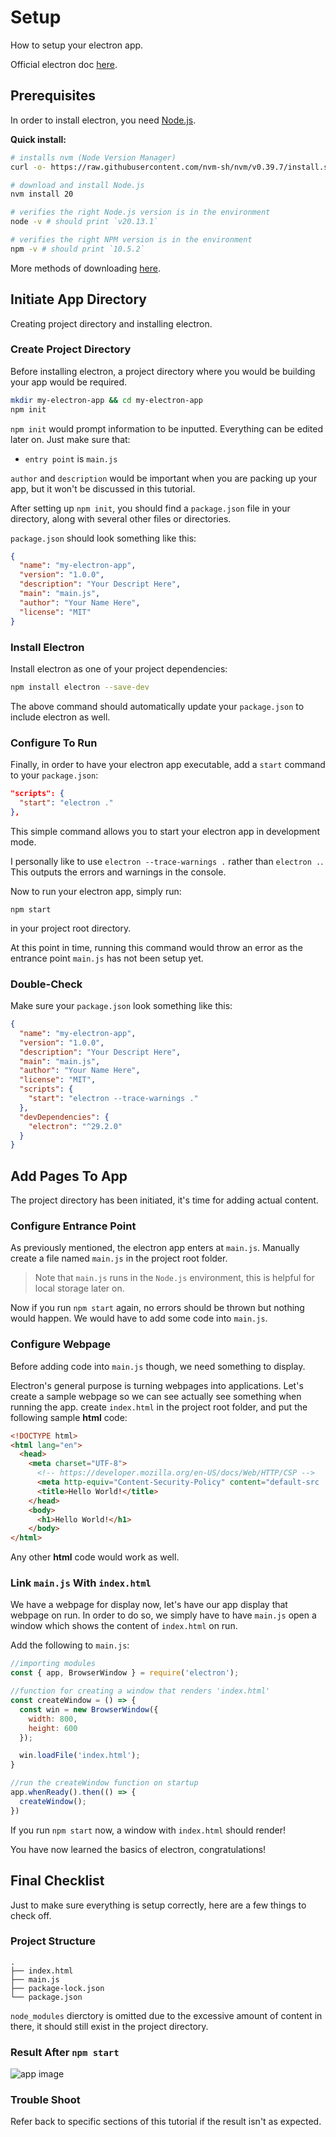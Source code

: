 # Setup

How to setup your electron app.

Official electron doc [here](https://www.electronjs.org/docs/latest/tutorial/quick-start#create-your-application).

## Prerequisites

In order to install electron, you need [Node.js](https://github.com/nodejs/node).

**Quick install:**

```bash
# installs nvm (Node Version Manager)
curl -o- https://raw.githubusercontent.com/nvm-sh/nvm/v0.39.7/install.sh | bash

# download and install Node.js
nvm install 20

# verifies the right Node.js version is in the environment
node -v # should print `v20.13.1`

# verifies the right NPM version is in the environment
npm -v # should print `10.5.2`
```

More methods of downloading [here](https://nodejs.org/en/download/package-manager).

## Initiate App Directory

Creating project directory and installing electron.

### Create Project Directory

Before installing electron, a project directory where you would be building your app would be required.

```sh
mkdir my-electron-app && cd my-electron-app
npm init
```

```npm init``` would prompt information to be inputted. Everything can be edited later on. Just make sure that:

- ```entry point``` is ```main.js```

```author``` and ```description``` would be important when you are packing up your app, but it won't be discussed in this tutorial.

After setting up ```npm init```, you should find a ```package.json``` file in your directory, along with several other files or directories.

```package.json``` should look something like this:

```json
{
  "name": "my-electron-app",
  "version": "1.0.0",
  "description": "Your Descript Here",
  "main": "main.js",
  "author": "Your Name Here",
  "license": "MIT"
}
```

### Install Electron

Install electron as one of your project dependencies:

```sh
npm install electron --save-dev
```

The above command should automatically update your ```package.json``` to include electron as well.

### Configure To Run

Finally, in order to have your electron app executable, add a ```start``` command to your ```package.json```:

```json
"scripts": {
  "start": "electron ."
},
```

This simple command allows you to start your electron app in development mode.

I personally like to use ```electron --trace-warnings .``` rather than ```electron .```. This outputs the errors and warnings in the console.

Now to run your electron app, simply run:

```zh
npm start
```

in your project root directory.

At this point in time, running this command would throw an error as the entrance point ```main.js``` has not been setup yet.

### Double-Check

Make sure your ```package.json``` look something like this:

```json
{
  "name": "my-electron-app",
  "version": "1.0.0",
  "description": "Your Descript Here",
  "main": "main.js",
  "author": "Your Name Here",
  "license": "MIT",
  "scripts": {
    "start": "electron --trace-warnings ."
  },
  "devDependencies": {
    "electron": "^29.2.0"
  }
}
```

## Add Pages To App

The project directory has been initiated, it's time for adding actual content.

### Configure Entrance Point

As previously mentioned, the electron app enters at ```main.js```. Manually create a file named ```main.js``` in the project root folder. 

> Note that ```main.js``` runs in the ```Node.js``` environment, this is helpful for local storage later on.

Now if you run ```npm start``` again, no errors should be thrown but nothing would happen. We would have to add some code into ```main.js```.

### Configure Webpage

Before adding code into ```main.js``` though, we need something to display.

Electron's general purpose is turning webpages into applications. Let's create a sample webpage so we can see actually see something when running the app. create ```index.html``` in the project root folder, and put the following sample **html** code:

```html
<!DOCTYPE html>
<html lang="en">
  <head>
    <meta charset="UTF-8">
      <!-- https://developer.mozilla.org/en-US/docs/Web/HTTP/CSP -->
      <meta http-equiv="Content-Security-Policy" content="default-src 'self'; script-src 'self'">
      <title>Hello World!</title>
    </head>
    <body>
      <h1>Hello World!</h1>
    </body>
</html>
```

Any other **html** code would work as well.

### Link ```main.js``` With ```index.html```

We have a webpage for display now, let's have our app display that webpage on run.
In order to do so, we simply have to have ```main.js``` open a window which shows the content of ```index.html``` on run.

Add the following to ```main.js```:

```js
//importing modules
const { app, BrowserWindow } = require('electron');

//function for creating a window that renders 'index.html'
const createWindow = () => {
  const win = new BrowserWindow({
    width: 800,
    height: 600
  });

  win.loadFile('index.html');
}

//run the createWindow function on startup
app.whenReady().then(() => {
  createWindow();
})
```

If you run ```npm start``` now, a window with ```index.html``` should render!

You have now learned the basics of electron, congratulations!

## Final Checklist

Just to make sure everything is setup correctly, here are a few things to check off.

### Project Structure

```
.
├── index.html
├── main.js
├── package-lock.json
└── package.json
```

```node_modules``` dierctory is omitted due to the excessive amount of content in there, it should still exist in the project directory.

### Result After ```npm start```

![app image](./media/app.png "app")

### Trouble Shoot

Refer back to specific sections of this tutorial if the result isn't as expected.
